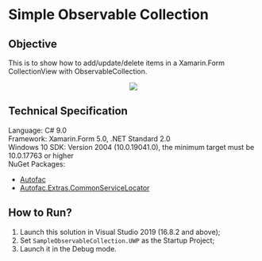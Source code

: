 # Simple Observable Collection

## Objective
This is to show how to add/update/delete items in a Xamarin.Form CollectionView with ObservableCollection.

<div align="center">
    <img src="https://gclstorage.blob.core.windows.net/images/SimpleObservableCollection.png" />
</div>

## Technical Specification
Language: C# 9.0\
Framework: Xamarin.Form 5.0, .NET Standard 2.0\
Windows 10 SDK: Version 2004 (10.0.19041.0), the minimum target must be 10.0.17763 or higher\
NuGet Packages:
 - [Autofac](https://www.nuget.org/packages/Autofac/)
 - [Autofac.Extras.CommonServiceLocator](https://www.nuget.org/packages/Autofac.Extras.CommonServiceLocator/)

## How to Run?
1. Launch this solution in Visual Studio 2019 (16.8.2 and above);
2. Set `SampleObservableCollection.UWP` as the Startup Project;
3. Launch it in the Debug mode.